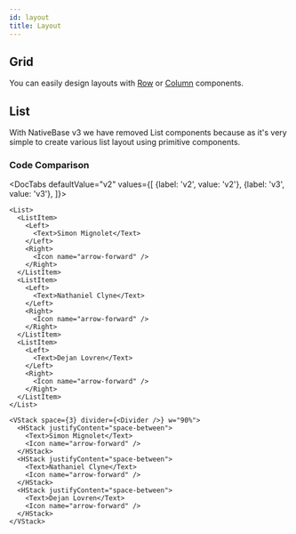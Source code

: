 ```yaml
---
id: layout
title: Layout
---
```


## Grid

You can easily design layouts with [Row](/hstack) or [Column](/vstack) components.

## List

With NativeBase v3 we have removed List components because as it's very simple to create various list layout using primitive components.

### Code Comparison

<DocTabs
defaultValue="v2"
values={[
{label: 'v2', value: 'v2'},
{label: 'v3', value: 'v3'},
]}>
<DocTabItem value="v2">

```tsx
<List>
  <ListItem>
    <Left>
      <Text>Simon Mignolet</Text>
    </Left>
    <Right>
      <Icon name="arrow-forward" />
    </Right>
  </ListItem>
  <ListItem>
    <Left>
      <Text>Nathaniel Clyne</Text>
    </Left>
    <Right>
      <Icon name="arrow-forward" />
    </Right>
  </ListItem>
  <ListItem>
    <Left>
      <Text>Dejan Lovren</Text>
    </Left>
    <Right>
      <Icon name="arrow-forward" />
    </Right>
  </ListItem>
</List>
```

</DocTabItem>
<DocTabItem value="v3">

```tsx
<VStack space={3} divider={<Divider />} w="90%">
  <HStack justifyContent="space-between">
    <Text>Simon Mignolet</Text>
    <Icon name="arrow-forward" />
  </HStack>
  <HStack justifyContent="space-between">
    <Text>Nathaniel Clyne</Text>
    <Icon name="arrow-forward" />
  </HStack>
  <HStack justifyContent="space-between">
    <Text>Dejan Lovren</Text>
    <Icon name="arrow-forward" />
  </HStack>
</VStack>
```

</DocTabItem>
</DocTabs>
